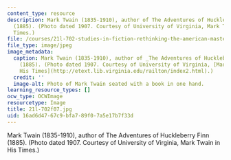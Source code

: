 ```yaml
---
content_type: resource
description: Mark Twain (1835-1910), author of The Adventures of Huckleberry Finn
  (1885). (Photo dated 1907. Courtesy of University of Virginia, Mark Twain in His
  Times.)
file: /courses/21l-702-studies-in-fiction-rethinking-the-american-masterpiece-fall-2007/16ad6d4767c9bfa789f07a5e17b7f33d_21l-702f07.jpg
file_type: image/jpeg
image_metadata:
  caption: Mark Twain (1835-1910), author of _The Adventures of Huckleberry Finn_
    (1885). (Photo dated 1907. Courtesy of University of Virginia, [Mark Twain in
    His Times](http://etext.lib.virginia.edu/railton/index2.html).)
  credit: ''
  image-alt: Photo of Mark Twain seated with a book in one hand.
learning_resource_types: []
ocw_type: OCWImage
resourcetype: Image
title: 21l-702f07.jpg
uid: 16ad6d47-67c9-bfa7-89f0-7a5e17b7f33d
---
```

Mark Twain (1835-1910), author of The Adventures of Huckleberry Finn (1885). (Photo dated 1907. Courtesy of University of Virginia, Mark Twain in His Times.)

